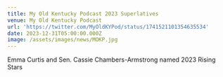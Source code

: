```yaml
---
title: My Old Kentucky Podcast 2023 Superlatives
venue: My Old Kentucky Podcast
url: 'https://twitter.com/MyOldKYPod/status/1741521101354635534'
date: 2023-12-31T05:00:00.000Z
image: /assets/images/news/MOKP.jpg
---
```


Emma Curtis and Sen. Cassie Chambers-Armstrong named 2023 Rising Stars

